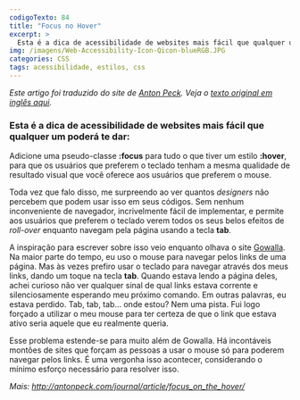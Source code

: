 ```yaml
---
codigoTexto: 84
title: "Focus no Hover"
excerpt: >
  Esta é a dica de acessibilidade de websites mais fácil que qualquer um poderá te dar... A inspiração para escrever sobre isso veio enquanto olhava o site Gowalla...
img: /imagens/Web-Accessibility-Icon-Qicon-blueRGB.JPG
categories: CSS
tags: acessibilidade, estilos, css
---
```


<em>Este artigo foi traduzido do site de <a href="http://antonpeck.com/" title="Abrir link externo em uma nova janela ou aba." target="_blank">Anton Peck</a>. Veja o <a href="http://antonpeck.com/journal/article/focus_on_the_hover/" title="Abrir link externo em uma nova janela ou aba." target="_blank">texto original em inglês aqui</a>.</em>

### Esta é a dica de acessibilidade de websites mais fácil que qualquer um poderá te dar:
Adicione uma pseudo-classe <b>:focus</b> para tudo o que tiver um estilo <b>:hover</b>, para que os usuários que preferem o teclado tenham a mesma qualidade de resultado visual que você oferece aos usuários que preferem o mouse.

Toda vez que falo disso, me surpreendo ao ver quantos <em>designers</em> não percebem que podem usar isso em seus códigos. Sem nenhum inconveniente de navegador, incrivelmente fácil de implementar, e permite aos usuários que preferem o teclado verem todos os seus belos efeitos de <em>roll-over</em> enquanto navegam pela página usando a tecla <b>tab</b>.

A inspiração para escrever sobre isso veio enquanto olhava o site <a href="http://gowalla.com/" title="Abrir link externo em uma nova janela ou aba." target="_blank">Gowalla</a>. Na maior parte do tempo, eu uso o mouse para navegar pelos links de uma página. Mas às vezes prefiro usar o teclado para navegar através dos meus links, dando um toque na tecla <b>tab</b>. Quando estava lendo a página deles, achei curioso não ver qualquer sinal de qual links estava corrente e silenciosamente esperando meu próximo comando. Em outras palavras, eu estava perdido. Tab, tab, tab... onde estou? Nem uma pista. Fui logo forçado a utilizar o meu mouse para ter certeza de que o link que estava ativo seria aquele que eu realmente queria.

Esse problema estende-se para muito além de Gowalla. Há incontáveis montões de sites que forçam as pessoas a usar o mouse só para poderem navegar pelos links. É uma vergonha isso acontecer, considerando o mínimo esforço necessário para resolver isso.

<em>Mais: <a href="http://antonpeck.com/journal/article/focus_on_the_hover/" title="Abrir link externo em uma nova janela ou aba." target="_blank">http://antonpeck.com/journal/article/focus_on_the_hover/</a></em>
